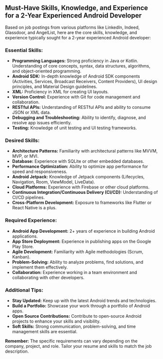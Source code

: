 ## Must-Have Skills, Knowledge, and Experience for a 2-Year Experienced Android Developer

Based on job postings from various platforms like LinkedIn, Indeed, Glassdoor, and AngelList, here are the core skills, knowledge, and experience typically sought for a 2-year experienced Android developer:

### Essential Skills:
* **Programming Languages:** Strong proficiency in Java or Kotlin. Understanding of core concepts, syntax, data structures, algorithms, and object-oriented programming.
* **Android SDK:** In-depth knowledge of Android SDK components (Activities, Services, Broadcast Receivers, Content Providers), UI design principles, and Material Design guidelines.
* **XML:** Proficiency in XML for creating UI layouts.
* **Version Control:** Experience with Git for code management and collaboration.
* **RESTful APIs:** Understanding of RESTful APIs and ability to consume JSON or XML data.
* **Debugging and Troubleshooting:** Ability to identify, diagnose, and resolve app issues efficiently.
* **Testing:** Knowledge of unit testing and UI testing frameworks.

### Desired Skills:
* **Architecture Patterns:** Familiarity with architectural patterns like MVVM, MVP, or MVI.
* **Database:** Experience with SQLite or other embedded databases.
* **Performance Optimization:** Ability to optimize app performance for speed and responsiveness.
* **Android Jetpack:** Knowledge of Jetpack components (Lifecycles, Navigation, Room, ViewModel, LiveData).
* **Cloud Platforms:** Experience with Firebase or other cloud platforms.
* **Continuous Integration/Continuous Delivery (CI/CD):** Understanding of CI/CD pipelines.
* **Cross-Platform Development:** Exposure to frameworks like Flutter or React Native is a plus.

### Required Experience:
* **Android App Development:** 2+ years of experience in building Android applications.
* **App Store Deployment:** Experience in publishing apps on the Google Play Store.
* **Agile Development:** Familiarity with Agile methodologies (Scrum, Kanban).
* **Problem-Solving:** Ability to analyze problems, find solutions, and implement them effectively.
* **Collaboration:** Experience working in a team environment and collaborating with other developers.

### Additional Tips:
* **Stay Updated:** Keep up with the latest Android trends and technologies.
* **Build a Portfolio:** Showcase your work through a portfolio of Android apps.
* **Open Source Contributions:** Contribute to open-source Android projects to enhance your skills and visibility.
* **Soft Skills:** Strong communication, problem-solving, and time management skills are essential.

**Remember:** The specific requirements can vary depending on the company, project, and role. Tailor your resume and skills to match the job description.